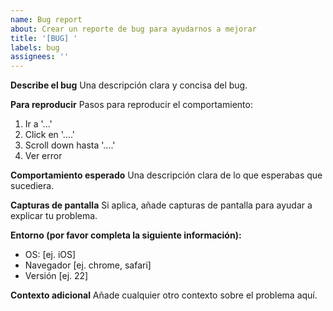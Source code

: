 ```yaml
---
name: Bug report
about: Crear un reporte de bug para ayudarnos a mejorar
title: '[BUG] '
labels: bug
assignees: ''
---
```


**Describe el bug**
Una descripción clara y concisa del bug.

**Para reproducir**
Pasos para reproducir el comportamiento:

1. Ir a '...'
2. Click en '....'
3. Scroll down hasta '....'
4. Ver error

**Comportamiento esperado**
Una descripción clara de lo que esperabas que sucediera.

**Capturas de pantalla**
Si aplica, añade capturas de pantalla para ayudar a explicar tu problema.

**Entorno (por favor completa la siguiente información):**

- OS: [ej. iOS]
- Navegador [ej. chrome, safari]
- Versión [ej. 22]

**Contexto adicional**
Añade cualquier otro contexto sobre el problema aquí.
